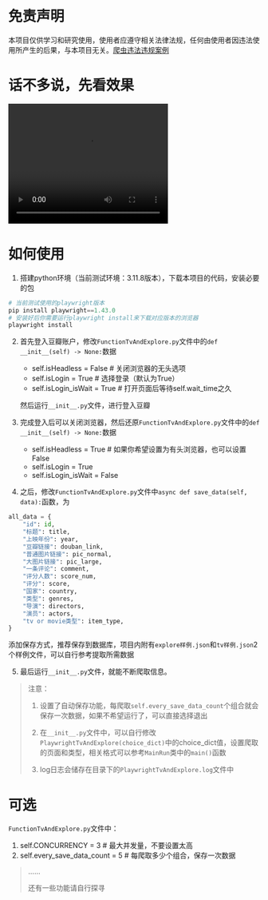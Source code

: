 # 免责声明

本项目仅供学习和研究使用，使用者应遵守相关法律法规，任何由使用者因违法使用所产生的后果，与本项目无关。[爬虫违法违规案例](https://github.com/HiddenStrawberry/Crawler_Illegal_Cases_In_China)

# 话不多说，先看效果

<video width="320" height="240" controls>
  <source src="./asset/playwright爬取豆瓣效果演示.mp4" type="video/mp4">
</video>


# 如何使用

1. 搭建python环境（当前测试环境：3.11.8版本），下载本项目的代码，安装必要的包
```python
# 当前测试使用的playwright版本
pip install playwright==1.43.0
# 安装好后你需要运行playwright install来下载对应版本的浏览器
playwright install
```

2. 首先登入豆瓣账户，修改`FunctionTvAndExplore.py`文件中的`def __init__(self) -> None:`数据
    - self.isHeadless = False # 关闭浏览器的无头选项
    - self.isLogin = True  # 选择登录（默认为True）
    - self.isLogin_isWait = True  # 打开页面后等待self.wait_time之久
    
    然后运行`__init__.py`文件，进行登入豆瓣

3. 完成登入后可以关闭浏览器，然后还原`FunctionTvAndExplore.py`文件中的`def __init__(self) -> None:`数据
    - self.isHeadless = True # 如果你希望设置为有头浏览器，也可以设置False
    - self.isLogin = True
    - self.isLogin_isWait = False

4. 之后，修改`FunctionTvAndExplore.py`文件中`async def save_data(self, data):`函数，为
```python
all_data = {
    "id": id,
    "标题": title,
    "上映年份": year,
    "豆瓣链接": douban_link,
    "普通图片链接": pic_normal,
    "大图片链接": pic_large,
    "一条评论": comment,
    "评分人数": score_num,
    "评分": score,
    "国家": country,
    "类型": genres,
    "导演": directors,
    "演员": actors,
    "tv or movie类型": item_type,
}
```
添加保存方式，推荐保存到数据库，项目内附有`explore样例.json`和`tv样例.json`2个样例文件，可以自行参考提取所需数据

5. 最后运行`__init__.py`文件，就能不断爬取信息。
>注意：
>
> 1. 设置了自动保存功能，每爬取`self.every_save_data_count`个组合就会保存一次数据，如果不希望运行了，可以直接选择退出
>
> 2. 在`__init__.py`文件中，可以自行修改`PlaywrightTvAndExplore(choice_dict)`中的choice_dict值，设置爬取的页面和类型，相关格式可以参考`MainRun`类中的`main()`函数
>
> 3. log日志会储存在目录下的`PlaywrightTvAndExplore.log`文件中

# 可选
`FunctionTvAndExplore.py`文件中：
1. self.CONCURRENCY = 3  # 最大并发量，不要设置太高
2. self.every_save_data_count = 5  # 每爬取多少个组合，保存一次数据

>……
>
>还有一些功能请自行探寻